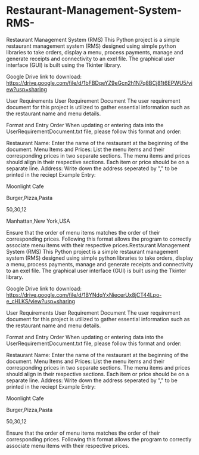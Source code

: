 # Restaurant-Management-System-RMS-
Restaurant Management System (RMS)
This Python project is a simple restaurant management system (RMS) designed using simple python libraries to take orders, display a menu, process payments, manage and generate receipts and connectivity to an exel file. The graphical user interface (GUI) is built using the Tkinter library.

Google Drive link to download:
https://drive.google.com/file/d/1bFBDqeYZ9eGcn2h1N7q8BCj81t6EPWU5/view?usp=sharing

User Requirements
User Requirement Document
The user requirement document for this project is utilized to gather essential information such as the restaurant name and menu details.

Format and Entry Order
When updating or entering data into the UserRequirementDocument.txt file, please follow this format and order:

Restaurant Name: Enter the name of the restaurant at the beginning of the document.
Menu Items and Prices: List the menu items and their corresponding prices in two separate sections. The menu items and prices should align in their respective sections. Each item or price should be on a separate line.
Address: Write down the address seperated by "," to be printed in the reciept
Example Entry:

Moonlight Cafe

Burger,Pizza,Pasta

50,30,12

Manhattan,New York,USA

Ensure that the order of menu items matches the order of their corresponding prices. Following this format allows the program to correctly associate menu items with their respective prices.Restaurant Management System (RMS)
This Python project is a simple restaurant management system (RMS) designed using simple python libraries to take orders, display a menu, process payments, manage and generate receipts and connectivity to an exel file. The graphical user interface (GUI) is built using the Tkinter library.

Google Drive link to download:
https://drive.google.com/file/d/1BYNdqYxNiecerUx8jCT44Lpo-e_cHLKS/view?usp=sharing

User Requirements
User Requirement Document
The user requirement document for this project is utilized to gather essential information such as the restaurant name and menu details.

Format and Entry Order
When updating or entering data into the UserRequirementDocument.txt file, please follow this format and order:

Restaurant Name: Enter the name of the restaurant at the beginning of the document.
Menu Items and Prices: List the menu items and their corresponding prices in two separate sections. The menu items and prices should align in their respective sections. Each item or price should be on a separate line.
Address: Write down the address seperated by "," to be printed in the reciept
Example Entry:

Moonlight Cafe

Burger,Pizza,Pasta

50,30,12


Ensure that the order of menu items matches the order of their corresponding prices. Following this format allows the program to correctly associate menu items with their respective prices.
